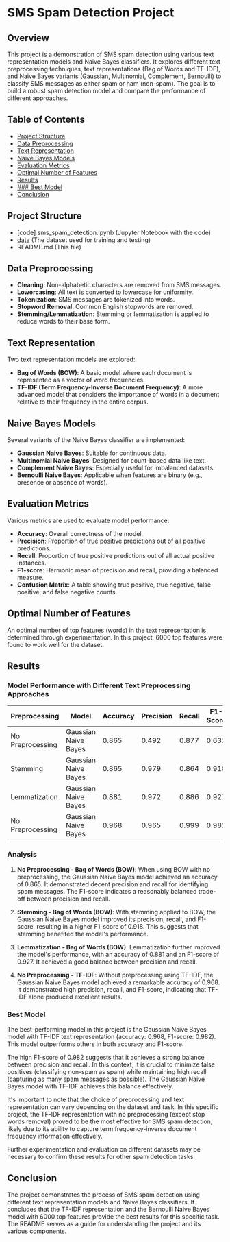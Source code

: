 # SMS Spam Detection Project

## Overview

This project is a demonstration of SMS spam detection using various text representation models and Naive Bayes classifiers. It explores different text preprocessing techniques, text representations (Bag of Words and TF-IDF), and Naive Bayes variants (Gaussian, Multinomial, Complement, Bernoulli) to classify SMS messages as either spam or ham (non-spam). The goal is to build a robust spam detection model and compare the performance of different approaches.

## Table of Contents

- [Project Structure](#project-structure)
- [Data Preprocessing](#data-preprocessing)
- [Text Representation](#text-representation)
- [Naive Bayes Models](#naive-bayes-models)
- [Evaluation Metrics](#evaluation-metrics)
- [Optimal Number of Features](#optimal-number-of-features)
- [Results](#results)
- [### Best Model](#best-model)
- [Conclusion](#conclusion)

## Project Structure
- [code]
sms_spam_detection.ipynb (Jupyter Notebook with the code)
- [data](https://www.kaggle.com/datasets/uciml/sms-spam-collection-dataset) (The dataset used for training and testing)
- README.md (This file)


## Data Preprocessing

- **Cleaning**: Non-alphabetic characters are removed from SMS messages.
- **Lowercasing**: All text is converted to lowercase for uniformity.
- **Tokenization**: SMS messages are tokenized into words.
- **Stopword Removal**: Common English stopwords are removed.
- **Stemming/Lemmatization**: Stemming or lemmatization is applied to reduce words to their base form.

## Text Representation

Two text representation models are explored:

- **Bag of Words (BOW)**: A basic model where each document is represented as a vector of word frequencies.
- **TF-IDF (Term Frequency-Inverse Document Frequency)**: A more advanced model that considers the importance of words in a document relative to their frequency in the entire corpus.

## Naive Bayes Models

Several variants of the Naive Bayes classifier are implemented:

- **Gaussian Naive Bayes**: Suitable for continuous data.
- **Multinomial Naive Bayes**: Designed for count-based data like text.
- **Complement Naive Bayes**: Especially useful for imbalanced datasets.
- **Bernoulli Naive Bayes**: Applicable when features are binary (e.g., presence or absence of words).

## Evaluation Metrics

Various metrics are used to evaluate model performance:

- **Accuracy**: Overall correctness of the model.
- **Precision**: Proportion of true positive predictions out of all positive predictions.
- **Recall**: Proportion of true positive predictions out of all actual positive instances.
- **F1-score**: Harmonic mean of precision and recall, providing a balanced measure.
- **Confusion Matrix**: A table showing true positive, true negative, false positive, and false negative counts.

## Optimal Number of Features

An optimal number of top features (words) in the text representation is determined through experimentation. In this project, 6000 top features were found to work well for the dataset.

## Results

### Model Performance with Different Text Preprocessing Approaches

| Preprocessing      | Model                | Accuracy | Precision | Recall | F1-Score |
|--------------------|----------------------|----------|-----------|--------|----------|
| No Preprocessing   | Gaussian Naive Bayes | 0.865    | 0.492     | 0.877  | 0.631    |
| Stemming           | Gaussian Naive Bayes | 0.865    | 0.979     | 0.864  | 0.918    |
| Lemmatization      | Gaussian Naive Bayes | 0.881    | 0.972     | 0.886  | 0.927    |
| No Preprocessing   | Gaussian Naive Bayes | 0.968    | 0.965     | 0.999  | 0.982    |

### Analysis

1. **No Preprocessing - Bag of Words (BOW)**: When using BOW with no preprocessing, the Gaussian Naive Bayes model achieved an accuracy of 0.865. It demonstrated decent precision and recall for identifying spam messages. The F1-score indicates a reasonably balanced trade-off between precision and recall.

2. **Stemming - Bag of Words (BOW)**: With stemming applied to BOW, the Gaussian Naive Bayes model improved its precision, recall, and F1-score, resulting in a higher F1-score of 0.918. This suggests that stemming benefited the model's performance.

3. **Lemmatization - Bag of Words (BOW)**: Lemmatization further improved the model's performance, with an accuracy of 0.881 and an F1-score of 0.927. It achieved a good balance between precision and recall.

4. **No Preprocessing - TF-IDF**: Without preprocessing using TF-IDF, the Gaussian Naive Bayes model achieved a remarkable accuracy of 0.968. It demonstrated high precision, recall, and F1-score, indicating that TF-IDF alone produced excellent results.

### Best Model

The best-performing model in this project is the Gaussian Naive Bayes model with TF-IDF text representation (accuracy: 0.968, F1-score: 0.982). This model outperforms others in both accuracy and F1-score. 

The high F1-score of 0.982 suggests that it achieves a strong balance between precision and recall. In this context, it is crucial to minimize false positives (classifying non-spam as spam) while maintaining high recall (capturing as many spam messages as possible). The Gaussian Naive Bayes model with TF-IDF achieves this balance effectively.

It's important to note that the choice of preprocessing and text representation can vary depending on the dataset and task. In this specific project, the TF-IDF representation with no preprocessing (except stop words removal) proved to be the most effective for SMS spam detection, likely due to its ability to capture term frequency-inverse document frequency information effectively.

Further experimentation and evaluation on different datasets may be necessary to confirm these results for other spam detection tasks.


## Conclusion

The project demonstrates the process of SMS spam detection using different text representation models and Naive Bayes classifiers. It concludes that the TF-IDF representation and the Bernoulli Naive Bayes model with 6000 top features provide the best results for this specific task. The README serves as a guide for understanding the project and its various components.
